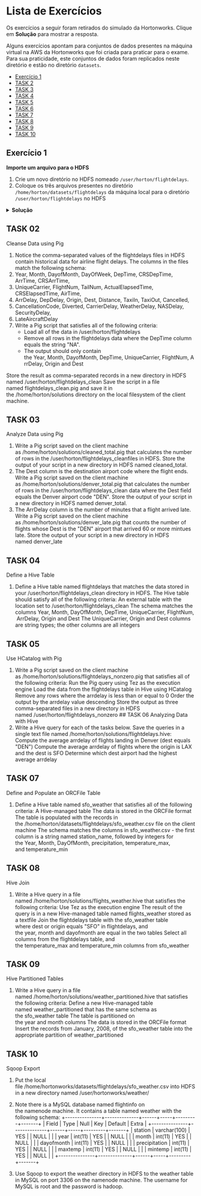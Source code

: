 # Lista de Exercícios

Os exercícios a seguir foram retirados do simulado da Hortonworks. Clique em
**Solução** para mostrar a resposta.

Alguns exercícios apontam para conjuntos de dados presentes na máquina virtual
na AWS da Hortonworks que foi criada para praticar para o exame. Para sua
praticidade, este conjuntos de dados foram replicados neste diretório e estão
no diretório `datasets`.

* [Exercício 1](#exercicio-1)
* [TASK 2](#task-02)
* [TASK 3](#task-03)
* [TASK 4](#task-04)
* [TASK 5](#task-05)
* [TASK 6](#task-06)
* [TASK 7](#task-07)
* [TASK 8](#task-08)
* [TASK 9](#task-09)
* [TASK 10](#task-10)


## Exercício 1

**Importe um arquivo para o HDFS**

1. Crie um novo diretório no HDFS nomeado `/user/horton/flightdelays`.
2. Coloque os três arquivos presentes no diretório
   `/home/horton/datasets/flightdelays` da máquina local para o diretório
   `/user/horton/flightdelays` no HDFS

<details>
<summary><b>Solução</b></summary>

1. Para criar um diretório em um sistema de arquivos, nós usamos o comando
   `mkdir`. No HDFS, usamos este mesmo comando, mas como uma `flag` para o
   comando `hadoop fs`:
   ```
   # hadoop fs -mkdir -p /user/horton/flightdelays
   ```
   Aqui, o `#` é o prompt de comando. Há casos que este prompt é o `>` ou o `$`.

   Também usamos a flag `-p` que é passada para o `mkdir` para crirar diretórios
   parentes caso não existam, e que, neste caso, são os diretórios `user` e
   `horton`.

2. Os arquivos estão presentes na pasta `datasets` nese repositório. Para
   enviar para o HDFS, nós precisamos fazer:
   ```
   # hadoop fs -put flightdelays/* /user/horton/flightdelays/
   ```

</details>

## TASK 02

Cleanse Data using Pig

1. Notice the comma-separated values of the flightdelays files in HDFS contain
   historical data for airline flight delays. The columns in the files match
the following schema:
2. Year, Month, DayofMonth, DayOfWeek, DepTime, CRSDepTime, ArrTime,
   CRSArrTime,
3. UniqueCarrier, FlightNum, TailNum, ActualElapsedTime, CRSElapsedTime,
   AirTime,
4. ArrDelay, DepDelay, Origin, Dest, Distance, TaxiIn, TaxiOut, Cancelled,
5. CancellationCode, Diverted, CarrierDelay, WeatherDelay, NASDelay,
   SecurityDelay,
6. LateAircraftDelay
7. Write a Pig script that satisfies all of the following criteria:
   * Load all of the data in /user/horton/flightdelays
   * Remove all rows in the flightdelays data where the DepTime column equals
     the string "NA".
   * The output should only contain
     the Year, Month, DayofMonth, DepTime, UniqueCarrier, FlightNum, ArrDelay, Origin and Dest

Store the result as comma-separated records in a new directory in HDFS
named /user/horton/flightdelays_clean Save the script in a file
named flightdelays_clean.pig and save it in
the /home/horton/solutions directory on the local filesystem of the client
machine.

## TASK 03

Analyze Data using Pig

1. Write a Pig script saved on the client machine
   as /home/horton/solutions/cleaned_total.pig that calculates the number of
rows in the /user/horton/flightdelays_cleanfiles in HDFS. Store the output of
your script in a new directory in HDFS named cleaned_total.
2. The Dest column is the destination airport code where the flight ends. Write
   a Pig script saved on the client machine
as /home/horton/solutions/denver_total.pig that calculates the number of rows
in the /user/horton/flightdelays_clean data where the Dest field equals the
Denver airport code "DEN". Store the output of your script in a new directory
in HDFS named denver_total.
3. The ArrDelay column is the number of minutes that a flight arrived late.
   Write a Pig script saved on the client machine
as /home/horton/solutions/denver_late.pig that counts the number of flights
whose Dest is the "DEN" airport that arrived 60 or more mintues late. Store the
output of your script in a new directory in HDFS named denver_late

## TASK 04

Define a Hive Table

1. Define a Hive table named flightdelays that matches the data stored in
   your /user/horton/flightdelays_clean directory in HDFS. The Hive table
should satisfy all of the following criteria: An external table with the
location set to /user/horton/flightdelays_clean The schema matches the
columns Year, Month, DayOfMonth, DepTime, UniqueCarrier, FlightNum, ArrDelay, Origin and Dest
The UniqueCarrier, Origin and Dest columns are string types; the other columns
are all integers

## TASK 05

Use HCatalog with Pig

1. Write a Pig script saved on the client machine
   as /home/horton/solutions/flightdelays_nonzero.pig that satisfies all of the
following criteria: Run the Pig query using Tez as the execution engine Load
the data from the flightdelays table in Hive using HCatalog Remove any rows
where the arrdelay is less than or equal to 0 Order the output by
the arrdelay value descending Store the output as three comma-separated files
in a new directory in HDFS named /user/horton/flightdelays_nonzero ## TASK 06
Analyzing Data with Hive
1. Write a Hive query for each of the tasks below. Save the queries in a single
   text file named /home/horton/solutions/flightdelays.hive: Compute the
average arrdelay of flights landing in Denver (dest equals "DEN") Compute the
average arrdelay of flights where the origin is LAX and the dest is SFO
Determine which dest airport had the highest average arrdelay

## TASK 07

Define and Populate an ORCFile Table

1. Define a Hive table named sfo_weather that satisfies all of the following
   criteria: A Hive-managed table The data is stored in the ORCFile format The
table is populated with the records in
the /home/horton/datasets/flightdelays/sfo_weather.csv file on the client
machine The schema matches the columns in sfo_weather.csv - the first column is
a string named station_name, followed by integers for
the Year, Month, DayOfMonth, precipitation, temperature_max,
and temperature_min

## TASK 08

Hive Join
1. Write a Hive query in a file
   named /home/horton/solutions/flights_weather.hive that satisfies the
following criteria: Use Tez as the execution engine The result of the query is
in a new Hive-managed table named flights_weather stored as a textfile Join
the flightdelays table with the sfo_weather table where dest or origin equals
"SFO" in flightdelays, and the year, month and dayofmonth are equal in the two
tables Select all columns from the flightdelays table, and
the temperature_max and temperature_min columns from sfo_weather

## TASK 09

Hive Partitioned Tables
1. Write a Hive query in a file
   named /home/horton/solutions/weather_partitioned.hive that satisfies the
following criteria: Define a new Hive-managed table
named weather_partitioned that has the same schema as the sfo_weather table The
table is partitioned on the year and month columns The data is stored in the
ORCFile format Insert the records from January, 2008, of the sfo_weather table
into the appropriate partition of weather_partitioned

## TASK 10

Sqoop Export
1. Put the local
   file /home/hortonworks/datasets/flightdelays/sfo_weather.csv into HDFS in a
new directory named /user/hortonworks/weather/
2. Note there is a MySQL database named flightinfo on the namenode machine. It
   contains a table named weather with the following schema:
 +---------------+--------------+------+-----+---------+-------+
 | Field         | Type         | Null | Key | Default | Extra |
 +---------------+--------------+------+-----+---------+-------+
 | station       | varchar(100) | YES  |     | NULL    |       |
 | year          | int(11)      | YES  |     | NULL    |       |
 | month         | int(11)      | YES  |     | NULL    |       |
 | dayofmonth    | int(11)      | YES  |     | NULL    |       |
 | precipitation | int(11)      | YES  |     | NULL    |       |
 | maxtemp       | int(11)      | YES  |     | NULL    |       |
 | mintemp       | int(11)      | YES  |     | NULL    |       |
 +---------------+--------------+------+-----+---------+-------+

3. Use Sqoop to export the weather directory in HDFS to the weather table in
   MySQL on port 3306 on the namenode machine. The username for MySQL
is root and the password is hadoop.
